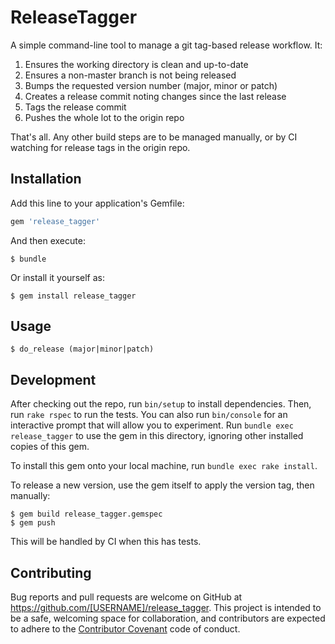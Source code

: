 # ReleaseTagger

A simple command-line tool to manage a git tag-based release workflow.
It:

1. Ensures the working directory is clean and up-to-date
2. Ensures a non-master branch is not being released
3. Bumps the requested version number (major, minor or patch)
4. Creates a release commit noting changes since the last release
5. Tags the release commit
6. Pushes the whole lot to the origin repo

That's all. Any other build steps are to be managed manually, or by CI
watching for release tags in the origin repo.

## Installation

Add this line to your application's Gemfile:

```ruby
gem 'release_tagger'
```

And then execute:

    $ bundle

Or install it yourself as:

    $ gem install release_tagger

## Usage

    $ do_release (major|minor|patch)

## Development

After checking out the repo, run `bin/setup` to install dependencies.
Then, run `rake rspec` to run the tests. You can also run `bin/console`
for an interactive prompt that will allow you to experiment. Run `bundle
exec release_tagger` to use the gem in this directory, ignoring other
installed copies of this gem.

To install this gem onto your local machine, run `bundle exec rake
install`.

To release a new version, use the gem itself to apply the version tag,
then manually:

    $ gem build release_tagger.gemspec
    $ gem push

This will be handled by CI when this has tests.

## Contributing

Bug reports and pull requests are welcome on GitHub at
https://github.com/[USERNAME]/release_tagger. This project is intended
to be a safe, welcoming space for collaboration, and contributors are
expected to adhere to the [Contributor
Covenant](contributor-covenant.org) code of conduct.
